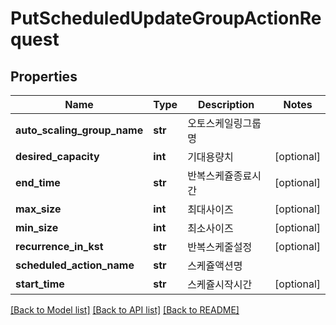 # PutScheduledUpdateGroupActionRequest

## Properties
Name | Type | Description | Notes
------------ | ------------- | ------------- | -------------
**auto_scaling_group_name** | **str** | 오토스케일링그룹명 | 
**desired_capacity** | **int** | 기대용량치 | [optional] 
**end_time** | **str** | 반복스케쥴종료시간 | [optional] 
**max_size** | **int** | 최대사이즈 | [optional] 
**min_size** | **int** | 최소사이즈 | [optional] 
**recurrence_in_kst** | **str** | 반복스케줄설정 | [optional] 
**scheduled_action_name** | **str** | 스케쥴액션명 | 
**start_time** | **str** | 스케쥴시작시간 | [optional] 

[[Back to Model list]](../README.md#documentation-for-models) [[Back to API list]](../README.md#documentation-for-api-endpoints) [[Back to README]](../README.md)


